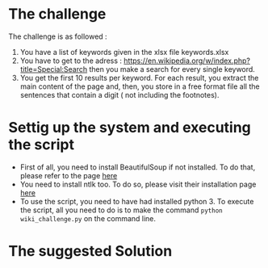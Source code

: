 # The challenge 
The challenge is as followed  : 
1. You have a list of keywords given in the xlsx file keywords.xlsx
2. You have to get to the adress : https://en.wikipedia.org/w/index.php?title=Special:Search 
then you make a search for every single keyword.
3. You get the first 10 results per keyword. 
For each result, you extract the main content of the page and, then, you store in a free format file all the sentences that contain a digit  ( not including the footnotes).
# Settig up the system and executing the script 
- First of all, you need to install BeautifulSoup if not installed. To do that, please refer to the page [here](https://www.crummy.com/software/BeautifulSoup/bs4/doc/#installing-beautiful-soup)
- You need to install ntlk too. To do so, please visit their installation page [here](https://www.nltk.org/install.html)
- To use the script, you need to have had installed python 3. To execute the script, all you need to do is to make the command `python wiki_challenge.py` on the command line.


# The suggested Solution

